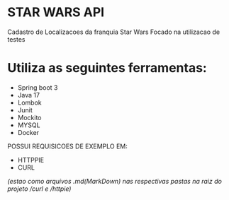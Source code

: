 # STAR WARS API

Cadastro de Localizacoes da franquia Star Wars
Focado na utilizacao de testes


# Utiliza as seguintes ferramentas:

* Spring boot 3
* Java 17
* Lombok
* Junit
* Mockito
* MYSQL
* Docker

POSSUI REQUISICOES DE EXEMPLO EM: 
* HTTPPIE 
* CURL

*(estao como arquivos .md(MarkDown) nas respectivas pastas na raiz do projeto /curl e /httpie)*